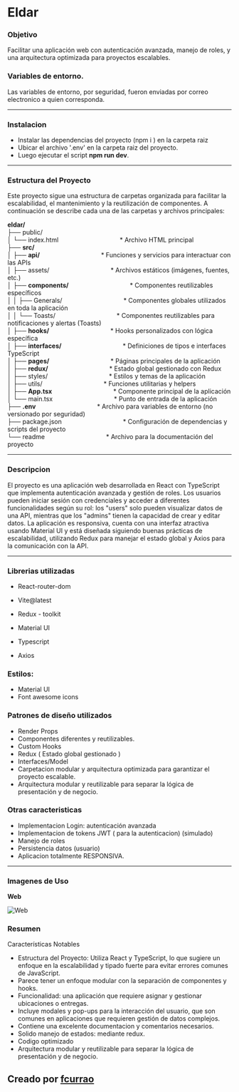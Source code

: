 
# Eldar


### Objetivo
Facilitar una aplicación web   con autenticación avanzada, manejo de roles, y una arquitectura optimizada para proyectos escalables.


### Variables de entorno.
Las variables de entorno, por seguridad, fueron enviadas por correo electronico a quien corresponda.


--- 

### Instalacion
- Instalar las dependencias del proyecto (npm i ) en la carpeta raiz 
- Ubicar el archivo '.env' en la carpeta raiz del proyecto.
- Luego ejecutar el script **npm run dev**.


---

### Estructura del Proyecto

Este proyecto sigue una estructura de carpetas organizada para facilitar la escalabilidad, el mantenimiento y la reutilización de componentes. 
A continuación se describe cada una de las carpetas y archivos principales:

**eldar/** <br>
├── public/ <br>
│   └── index.html    &nbsp;&nbsp;&nbsp;&nbsp;&nbsp;&nbsp;&nbsp;&nbsp;&nbsp;&nbsp;&nbsp;&nbsp;&nbsp;&nbsp;&nbsp;&nbsp;&nbsp;&nbsp;&nbsp;&nbsp; &nbsp;&nbsp;&nbsp;&nbsp;&nbsp;&nbsp;&nbsp;&nbsp;&nbsp;&nbsp;&nbsp;&nbsp;          * Archivo HTML principal <br>
├── **src/**  <br>
│   ├── **api/**           &nbsp;&nbsp;&nbsp;&nbsp;&nbsp;&nbsp;&nbsp;&nbsp;&nbsp;&nbsp;&nbsp;&nbsp;&nbsp;&nbsp;&nbsp;&nbsp;&nbsp;&nbsp;&nbsp;&nbsp; &nbsp;&nbsp;&nbsp;&nbsp;&nbsp;&nbsp;&nbsp;&nbsp;&nbsp;&nbsp;&nbsp;&nbsp;        * Funciones y servicios para interactuar con las APIs <br>
│   ├── assets/        &nbsp;&nbsp;&nbsp;&nbsp;&nbsp;&nbsp;&nbsp;&nbsp;&nbsp;&nbsp;&nbsp;&nbsp;&nbsp;&nbsp;&nbsp;&nbsp;&nbsp;&nbsp;&nbsp;&nbsp; &nbsp;&nbsp;&nbsp;&nbsp;&nbsp;&nbsp;&nbsp;&nbsp;&nbsp;&nbsp;&nbsp;&nbsp;         * Archivos estáticos (imágenes, fuentes, etc.) <br>
│   ├── **components/**     &nbsp;&nbsp;&nbsp;&nbsp;&nbsp;&nbsp;&nbsp;&nbsp;&nbsp;&nbsp;&nbsp;&nbsp;&nbsp;&nbsp;&nbsp;&nbsp;&nbsp;&nbsp;&nbsp;&nbsp; &nbsp;&nbsp;&nbsp;&nbsp;&nbsp;&nbsp;&nbsp;&nbsp;&nbsp;&nbsp;&nbsp;&nbsp;        * Componentes reutilizables específicos <br>
│   │   ├── Generals/    &nbsp;&nbsp;&nbsp;&nbsp;&nbsp;&nbsp;&nbsp;&nbsp;&nbsp;&nbsp;&nbsp;&nbsp;&nbsp;&nbsp;&nbsp;&nbsp;&nbsp;&nbsp;&nbsp;&nbsp; &nbsp;&nbsp;&nbsp;&nbsp;&nbsp;&nbsp;&nbsp;&nbsp;&nbsp;&nbsp;&nbsp;&nbsp;       * Componentes globales utilizados en toda la aplicación <br>
│   │   └── Toasts/     &nbsp;&nbsp;&nbsp;&nbsp;&nbsp;&nbsp;&nbsp;&nbsp;&nbsp;&nbsp;&nbsp;&nbsp;&nbsp;&nbsp;&nbsp;&nbsp;&nbsp;&nbsp;&nbsp;&nbsp; &nbsp;&nbsp;&nbsp;&nbsp;&nbsp;&nbsp;&nbsp;&nbsp;&nbsp;&nbsp;&nbsp;&nbsp;        * Componentes reutilizables para notificaciones y alertas (Toasts) <br>
│   ├── **hooks/**          &nbsp;&nbsp;&nbsp;&nbsp;&nbsp;&nbsp;&nbsp;&nbsp;&nbsp;&nbsp;&nbsp;&nbsp;&nbsp;&nbsp;&nbsp;&nbsp;&nbsp;&nbsp;&nbsp;&nbsp; &nbsp;&nbsp;&nbsp;&nbsp;&nbsp;&nbsp;&nbsp;&nbsp;&nbsp;&nbsp;&nbsp;&nbsp;        * Hooks personalizados con lógica específica <br>
│   ├── **interfaces/**   &nbsp;&nbsp;&nbsp;&nbsp;&nbsp;&nbsp;&nbsp;&nbsp;&nbsp;&nbsp;&nbsp;&nbsp;&nbsp;&nbsp;&nbsp;&nbsp;&nbsp;&nbsp;&nbsp;&nbsp; &nbsp;&nbsp;&nbsp;&nbsp;&nbsp;&nbsp;&nbsp;&nbsp;&nbsp;&nbsp;&nbsp;&nbsp;        * Definiciones de tipos e interfaces TypeScript <br>
│   ├── **pages/**         &nbsp;&nbsp;&nbsp;&nbsp;&nbsp;&nbsp;&nbsp;&nbsp;&nbsp;&nbsp;&nbsp;&nbsp;&nbsp;&nbsp;&nbsp;&nbsp;&nbsp;&nbsp;&nbsp;&nbsp; &nbsp;&nbsp;&nbsp;&nbsp;&nbsp;&nbsp;&nbsp;&nbsp;&nbsp;&nbsp;&nbsp;&nbsp;         * Páginas principales de la aplicación <br>
│   ├── **redux/**         &nbsp;&nbsp;&nbsp;&nbsp;&nbsp;&nbsp;&nbsp;&nbsp;&nbsp;&nbsp;&nbsp;&nbsp;&nbsp;&nbsp;&nbsp;&nbsp;&nbsp;&nbsp;&nbsp;&nbsp; &nbsp;&nbsp;&nbsp;&nbsp;&nbsp;&nbsp;&nbsp;&nbsp;&nbsp;&nbsp;&nbsp;&nbsp;         * Estado global gestionado con Redux <br>
│   ├── styles/       &nbsp;&nbsp;&nbsp;&nbsp;&nbsp;&nbsp;&nbsp;&nbsp;&nbsp;&nbsp;&nbsp;&nbsp;&nbsp;&nbsp;&nbsp;&nbsp;&nbsp;&nbsp;&nbsp;&nbsp; &nbsp;&nbsp;&nbsp;&nbsp;&nbsp;&nbsp;&nbsp;&nbsp;&nbsp;&nbsp;&nbsp;&nbsp;          * Estilos y temas de la aplicación <br>
│   ├── utils/        &nbsp;&nbsp;&nbsp;&nbsp;&nbsp;&nbsp;&nbsp;&nbsp;&nbsp;&nbsp;&nbsp;&nbsp;&nbsp;&nbsp;&nbsp;&nbsp;&nbsp;&nbsp;&nbsp;&nbsp; &nbsp;&nbsp;&nbsp;&nbsp;&nbsp;&nbsp;&nbsp;&nbsp;&nbsp;&nbsp;&nbsp;&nbsp;          * Funciones utilitarias y helpers <br>
│   ├── **App.tsx**        &nbsp;&nbsp;&nbsp;&nbsp;&nbsp;&nbsp;&nbsp;&nbsp;&nbsp;&nbsp;&nbsp;&nbsp;&nbsp;&nbsp;&nbsp;&nbsp;&nbsp;&nbsp;&nbsp;&nbsp; &nbsp;&nbsp;&nbsp;&nbsp;&nbsp;&nbsp;&nbsp;&nbsp;&nbsp;&nbsp;&nbsp;&nbsp;         * Componente principal de la aplicación <br>
│   └── main.tsx       &nbsp;&nbsp;&nbsp;&nbsp;&nbsp;&nbsp;&nbsp;&nbsp;&nbsp;&nbsp;&nbsp;&nbsp;&nbsp;&nbsp;&nbsp;&nbsp;&nbsp;&nbsp;&nbsp;&nbsp; &nbsp;&nbsp;&nbsp;&nbsp;&nbsp;&nbsp;&nbsp;&nbsp;&nbsp;&nbsp;&nbsp;&nbsp;         * Punto de entrada de la aplicación <br>
├── **.env**                &nbsp;&nbsp;&nbsp;&nbsp;&nbsp;&nbsp;&nbsp;&nbsp;&nbsp;&nbsp;&nbsp;&nbsp;&nbsp;&nbsp;&nbsp;&nbsp;&nbsp;&nbsp;&nbsp;&nbsp; &nbsp;&nbsp;&nbsp;&nbsp;&nbsp;&nbsp;&nbsp;&nbsp;&nbsp;&nbsp;&nbsp;&nbsp;        * Archivo para variables de entorno (no versionado por seguridad) <br>
├── package.json       &nbsp;&nbsp;&nbsp;&nbsp;&nbsp;&nbsp;&nbsp;&nbsp;&nbsp;&nbsp;&nbsp;&nbsp;&nbsp;&nbsp;&nbsp;&nbsp;&nbsp;&nbsp;&nbsp;&nbsp; &nbsp;&nbsp;&nbsp;&nbsp;&nbsp;&nbsp;&nbsp;&nbsp;&nbsp;&nbsp;&nbsp;&nbsp;         * Configuración de dependencias y scripts del proyecto <br>
└── readme             &nbsp;&nbsp;&nbsp;&nbsp;&nbsp;&nbsp;&nbsp;&nbsp;&nbsp;&nbsp;&nbsp;&nbsp;&nbsp;&nbsp;&nbsp;&nbsp;&nbsp;&nbsp;&nbsp;&nbsp; &nbsp;&nbsp;&nbsp;&nbsp;&nbsp;&nbsp;&nbsp;&nbsp;&nbsp;&nbsp;&nbsp;&nbsp;         * Archivo para la documentación del proyecto <br>






--- 

### Descripcion
El proyecto es una aplicación web desarrollada en React con TypeScript que implementa autenticación avanzada y gestión de roles. Los usuarios pueden iniciar sesión con credenciales y acceder a diferentes funcionalidades según su rol: los "users" solo pueden visualizar datos de una API, mientras que los "admins" tienen la capacidad de crear y editar datos. La aplicación es responsiva, cuenta con una interfaz atractiva usando Material UI y está diseñada siguiendo buenas prácticas de escalabilidad, utilizando Redux para manejar el estado global y Axios para la comunicación con la API. 

---

### Librerias utilizadas

- React-router-dom

- Vite@latest 

- Redux - toolkit

- Material UI

- Typescript 

- Axios

 
 ### Estilos:
 - Material UI
 - Font awesome icons


### Patrones de diseño utilizados

- Render Props
- Componentes diferentes y reutilizables.
- Custom Hooks 
- Redux ( Estado global gestionado )
- Interfaces/Model
- Carpetacion modular y arquitectura optimizada para garantizar el proyecto escalable.
- Arquitectura modular y reutilizable para separar la lógica de presentación y de negocio.

### Otras caracteristicas

- Implementacion Login:  autenticación avanzada 
- Implementacion de tokens JWT ( para la autenticacion) (simulado)
- Manejo de roles
- Persistencia datos (usuario)
- Aplicacion totalmente RESPONSIVA.



---

### Imagenes de Uso

**Web**

![Web](https://i.postimg.cc/25N8PDdN/web.png)


### Resumen

Características Notables
- Estructura del Proyecto: Utiliza React y TypeScript, lo que sugiere un enfoque en la escalabilidad y tipado fuerte para evitar errores comunes de JavaScript.
- Parece tener un enfoque modular con la separación de componentes y hooks.
- Funcionalidad: una aplicación que requiere asignar y gestionar ubicaciones o entregas.
- Incluye modales y pop-ups para la interacción del usuario, que son comunes en aplicaciones que requieren gestión de datos complejos. 
- Contiene una excelente documentacion y comentarios necesarios.
- Solido manejo de estados: mediante redux.
- Codigo optimizado
- Arquitectura modular y reutilizable para separar la lógica de presentación y de negocio.



## Creado por [fcurrao](https://www.linkedin.com/in/federicocurrao/ "fcurrao")
